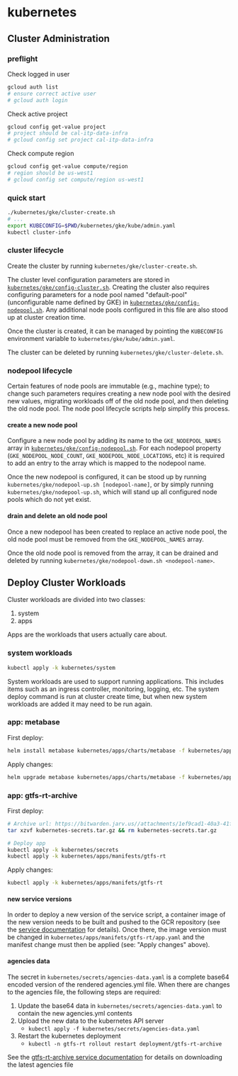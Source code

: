 # kubernetes #

## Cluster Administration ##

### preflight ###

Check logged in user

```bash
gcloud auth list
# ensure correct active user
# gcloud auth login
```

Check active project

```bash
gcloud config get-value project
# project should be cal-itp-data-infra
# gcloud config set project cal-itp-data-infra
```

Check compute region

```bash
gcloud config get-value compute/region
# region should be us-west1
# gcloud config set compute/region us-west1
```

### quick start ###

```bash
./kubernetes/gke/cluster-create.sh
# ...
export KUBECONFIG=$PWD/kubernetes/gke/kube/admin.yaml
kubectl cluster-info
```

### cluster lifecycle ###

Create the cluster by running `kubernetes/gke/cluster-create.sh`.

The cluster level configuration parameters are stored in
[`kubernetes/gke/config-cluster.sh`](../kubernetes/gke/config-cluster.sh).
Creating the cluster also requires configuring parameters for a node pool
named "default-pool" (unconfigurable name defined by GKE) in
[`kubernetes/gke/config-nodepool.sh`](../kubernetes/gke/config-nodepool.sh).
Any additional node pools configured in this file are also stood up at cluster
creation time.

Once the cluster is created, it can be managed by pointing the `KUBECONFIG`
environment variable to `kubernetes/gke/kube/admin.yaml`.

The cluster can be deleted by running `kubernetes/gke/cluster-delete.sh`.

### nodepool lifecycle ###

Certain features of node pools are immutable (e.g., machine type); to change
such parameters requires creating a new node pool with the desired new values,
migrating workloads off of the old node pool, and then deleting the old node pool.
The node pool lifecycle scripts help simplify this process.

#### create a new node pool ####

Configure a new node pool by adding its name to the `GKE_NODEPOOL_NAMES` array
in [`kubernetes/gke/config-nodepool.sh`](../kubernetes/gke/config-nodepool.sh).
For each nodepool property (`GKE_NODEPOOL_NODE_COUNT`, `GKE_NODEPOOL_NODE_LOCATIONS`, etc)
it is required to add an entry to the array which is mapped to the nodepool name.

Once the new nodepool is configured, it can be stood up by running `kubernetes/gke/nodepool-up.sh [nodepool-name]`,
or by simply running `kubernetes/gke/nodepool-up.sh`, which will stand up all configured node pools which do not yet
exist.

#### drain and delete an old node pool ####

Once a new nodepool has been created to replace an active node pool, the old node pool must be
removed from the `GKE_NODEPOOL_NAMES` array.

Once the old node pool is removed from the array, it can be drained and deleted by running `kubernetes/gke/nodepool-down.sh <nodepool-name>`.

## Deploy Cluster Workloads ##

Cluster workloads are divided into two classes:

1. system
2. apps

Apps are the workloads that users actually care about.

### system workloads ###

```bash
kubectl apply -k kubernetes/system
```

System workloads are used to support running applications. This includes items
such as an ingress controller, monitoring, logging, etc. The system deploy command
is run at cluster create time, but when new system workloads are added it may need
to be run again.

### app: metabase ###

First deploy:

```bash
helm install metabase kubernetes/apps/charts/metabase -f kubernetes/apps/values/metabase.yaml -n metabase --create-namespace
```

Apply changes:

```bash
helm upgrade metabase kubernetes/apps/charts/metabase -f kubernetes/apps/values/metabase.yaml -n metabase
```

### app: gtfs-rt-archive ###

First deploy:

```bash
# Archive url: https://bitwarden.jarv.us//attachments/1ef9cad1-40a3-41f2-963d-f43d64c06efb/09dd10cd528b5f9743f3
tar xzvf kubernetes-secrets.tar.gz && rm kubernetes-secrets.tar.gz

# Deploy app
kubectl apply -k kubernetes/secrets
kubectl apply -k kubernetes/apps/manifests/gtfs-rt
```

Apply changes:

```bash
kubectl apply -k kubernetes/apps/manifets/gtfs-rt
```

#### new service versions ####

In order to deploy a new version of the service script, a container image of the new version needs to
be built and pushed to the GCR repository (see the [service documentation](../services/gtfs-rt-archive.md)
for details). Once there, the image version must be changed in `kubernetes/apps/manifets/gtfs-rt/app.yaml`
and the manifest change must then be applied (see: "Apply changes" above).

#### agencies data ####

The secret in `kubernetes/secrets/agencies-data.yaml` is a complete base64 encoded version
of the rendered agencies.yml file. When there are changes to the agencies file, the following
steps are required:

1. Update the base64 data in `kubernetes/secrets/agencies-data.yaml` to contain the new agencies.yml contents
2. Upload the new data to the kubernetes API server
   * `kubectl apply -f kubernetes/secrets/agencies-data.yaml`
3. Restart the kubernetes deployment
   * `kubectl -n gtfs-rt rollout restart deployment/gtfs-rt-archive`

See the [gtfs-rt-archive service documentation](../services/gtfs-rt-archive.md) for details on downloading the
latest agencies file
